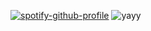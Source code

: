 [![spotify-github-profile](https://spotify-github-profile.kittinanx.com/api/view?uid=ldyc4agxdg0qbdd1wigoyvno6&cover_image=true&theme=natemoo-re&show_offline=false&background_color=151b23&interchange=true&bar_color=6c5794&bar_color_cover=true)](https://github.com/kittinan/spotify-github-profile)
![yayy](https://media1.giphy.com/media/v1.Y2lkPTc5MGI3NjExZHJ5Z21yanJlODdzODdod3dzZDd5bDZpaGQ5ZTUyMzR0c2ZkZzNzMCZlcD12MV9pbnRlcm5hbF9naWZfYnlfaWQmY3Q9cw/1ODOFDwuXTubKpS9O3/giphy.gif)

